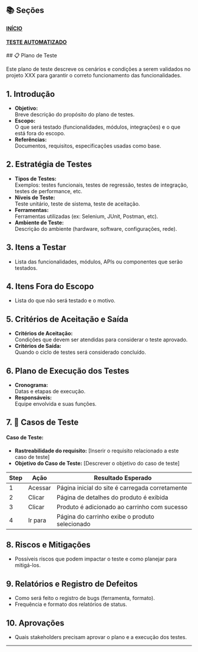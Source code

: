 ## 📚 Seções
<h4 align="left"><a href="https://github.com/caroolps/QA-AS2-Group">INÍCIO</a></h4>
<h4 align="left"><a href="https://github.com/caroolps/AUTOMATIZADO/blob/main/README.md">TESTE AUTOMATIZADO</a></h4>
## 📋 Plano de Teste

Este plano de teste descreve os cenários e condições a serem validados no projeto XXX para garantir o correto funcionamento das funcionalidades.


## 1. Introdução
- **Objetivo:**  
  Breve descrição do propósito do plano de testes.
- **Escopo:**  
  O que será testado (funcionalidades, módulos, integrações) e o que está fora do escopo.
- **Referências:**  
  Documentos, requisitos, especificações usadas como base.

## 2. Estratégia de Testes
- **Tipos de Testes:**  
  Exemplos: testes funcionais, testes de regressão, testes de integração, testes de performance, etc.
- **Níveis de Teste:**  
  Teste unitário, teste de sistema, teste de aceitação.
- **Ferramentas:**  
  Ferramentas utilizadas (ex: Selenium, JUnit, Postman, etc).
- **Ambiente de Teste:**  
  Descrição do ambiente (hardware, software, configurações, rede).

## 3. Itens a Testar
- Lista das funcionalidades, módulos, APIs ou componentes que serão testados.

## 4. Itens Fora do Escopo
- Lista do que não será testado e o motivo.

## 5. Critérios de Aceitação e Saída
- **Critérios de Aceitação:**  
  Condições que devem ser atendidas para considerar o teste aprovado.
- **Critérios de Saída:**  
  Quando o ciclo de testes será considerado concluído.

## 6. Plano de Execução dos Testes
- **Cronograma:**  
  Datas e etapas de execução.
- **Responsáveis:**  
  Equipe envolvida e suas funções.

## 7. 🧪 Casos de Teste

#### Caso de Teste:

- **Rastreabilidade do requisito:** [Inserir o requisito relacionado a este caso de teste]  
- **Objetivo do Caso de Teste:** [Descrever o objetivo do caso de teste]

| Step | Ação                                  | Resultado Esperado                               |
|-------|--------------------------------------|------------------------------------------------|
| 1     | Acessar                              | Página inicial do site é carregada corretamente|
| 2     | Clicar                              | Página de detalhes do produto é exibida         |
| 3     | Clicar                              | Produto é adicionado ao carrinho com sucesso    |
| 4     | Ir para                            | Página do carrinho exibe o produto selecionado  |


## 8. Riscos e Mitigações
- Possíveis riscos que podem impactar o teste e como planejar para mitigá-los.

## 9. Relatórios e Registro de Defeitos
- Como será feito o registro de bugs (ferramenta, formato).  
- Frequência e formato dos relatórios de status.

## 10. Aprovações
- Quais stakeholders precisam aprovar o plano e a execução dos testes.


---




